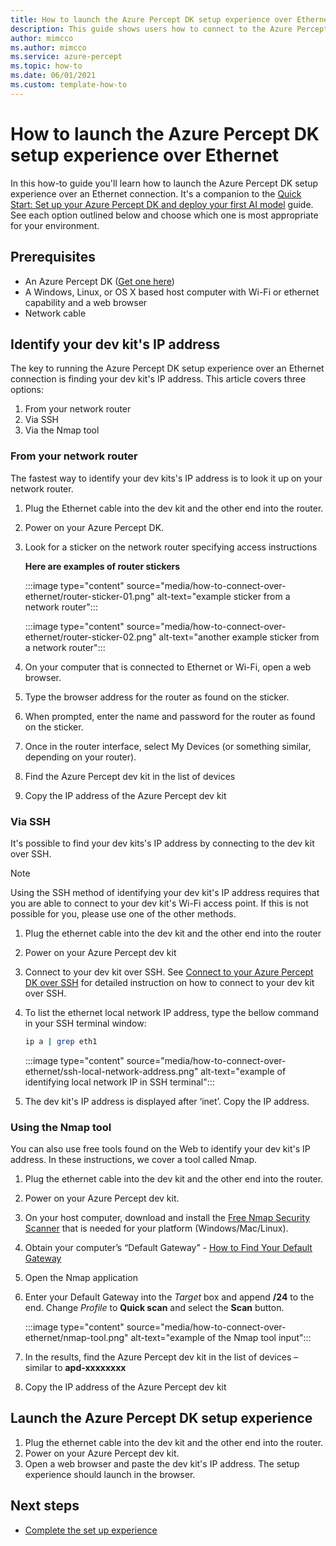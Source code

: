 ```yaml
---
title: How to launch the Azure Percept DK setup experience over Ethernet
description: This guide shows users how to connect to the Azure Percept DK setup experience when connected over an Ethernet connection.
author: mimcco
ms.author: mimcco
ms.service: azure-percept
ms.topic: how-to 
ms.date: 06/01/2021
ms.custom: template-how-to
---
```


# How to launch the Azure Percept DK setup experience over Ethernet

In this how-to guide you'll learn how to launch the Azure Percept DK setup experience over an Ethernet connection. It's a companion to the [Quick Start: Set up your Azure Percept DK and deploy your first AI model](articles\azure-percept\quickstart-percept-dk-set-up.md) guide. See each option outlined below and choose which one is most appropriate for your environment.

## Prerequisites

- An Azure Percept DK ([Get one here](https://go.microsoft.com/fwlink/?linkid=2155270))
- A Windows, Linux, or OS X based host computer with Wi-Fi or ethernet capability and a web browser
- Network cable

## Identify your dev kit's IP address

The key to running the Azure Percept DK setup experience over an Ethernet connection is finding your dev kit's IP address. This article covers three options:
1. From your network router
1. Via SSH
1. Via the Nmap tool

### From your network router
The fastest way to identify your dev kits's IP address is to look it up on your network router.
1. Plug the Ethernet cable into the dev kit and the other end into the router.
1. Power on your Azure Percept DK.
1. Look for a sticker on the network router specifying access instructions

    **Here are examples of router stickers**

    :::image type="content" source="media/how-to-connect-over-ethernet/router-sticker-01.png" alt-text="example sticker from a network router":::

    :::image type="content" source="media/how-to-connect-over-ethernet/router-sticker-02.png" alt-text="another example sticker from a network router":::

1. On your computer that is connected to Ethernet or Wi-Fi, open a web browser.
1. Type the browser address for the router as found on the sticker.
1. When prompted, enter the name and password for the router as found on the sticker.
1. Once in the router interface, select My Devices (or something similar, depending on your router).
1. Find the Azure Percept dev kit in the list of devices
1. Copy the IP address of the Azure Percept dev kit

### Via SSH
It's possible to find your dev kits's IP address by connecting to the dev kit over SSH.

> [!NOTE]
> Using the SSH method of identifying your dev kit's IP address requires that you are able to connect to your dev kit's Wi-Fi access point. If this is not possible for you, please use one of the other methods.

1. Plug the ethernet cable into the dev kit and the other end into the router
1. Power on your Azure Percept dev kit
1. Connect to your dev kit over SSH. See [Connect to your Azure Percept DK over SSH](articles\azure-percept\how-to-ssh-into-percept-dk.md) for detailed instruction on how to connect to your dev kit over SSH.
1. To list the ethernet local network IP address, type the bellow command in your SSH terminal window:

    ```bash
    ip a | grep eth1
    ```

    :::image type="content" source="media/how-to-connect-over-ethernet/ssh-local-network-address.png" alt-text="example of identifying local network IP in SSH terminal":::


1. The dev kit's IP address is displayed after ‘inet’. Copy the IP address.

### Using the Nmap tool
You can also use free tools found on the Web to identify your dev kit's IP address. In these instructions, we cover a tool called Nmap.
1. Plug the ethernet cable into the dev kit and the other end into the router.
1. Power on your Azure Percept dev kit.
1. On your host computer, download and install the [Free Nmap Security Scanner](https://nmap.org/download.html) that is needed for your platform (Windows/Mac/Linux).
1. Obtain your computer’s “Default Gateway” - [How to Find Your Default Gateway](https://www.noip.com/support/knowledgebase/finding-your-default-gateway/)
1. Open the Nmap application 
1. Enter your Default Gateway into the *Target* box and append **/24** to the end. Change *Profile* to **Quick scan** and select the **Scan** button.
    
    :::image type="content" source="media/how-to-connect-over-ethernet/nmap-tool.png" alt-text="example of the Nmap tool input":::
 
1. In the results, find the Azure Percept dev kit in the list of devices – similar to **apd-xxxxxxxx**
1. Copy the IP address of the Azure Percept dev kit 

## Launch the Azure Percept DK setup experience
1. Plug the ethernet cable into the dev kit and the other end into the router.
1. Power on your Azure Percept dev kit.
1. Open a web browser and paste the dev kit's IP address. The setup experience should launch in the browser.

## Next steps
- [Complete the set up experience](articles\azure-percept\quickstart-percept-dk-set-up.md)